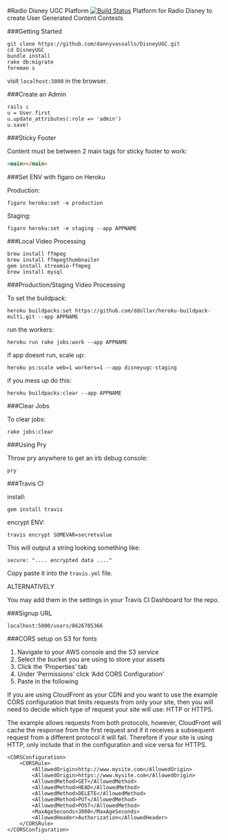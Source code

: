 #Radio Disney UGC Platform [![Build Status](https://travis-ci.org/dannyvassallo/DisneyUGC.svg)](https://travis-ci.org/dannyvassallo/DisneyUGC)
Platform for Radio Disney to create User Generated Content Contests

###Getting Started
```
git clone https://github.com/dannyvassallo/DisneyUGC.git
cd DisneyUGC
bundle install
rake db:migrate
foreman s
```
visit ```localhost:5000``` in the browser.

###Create an Admin
```shell
rails c
u = User.first
u.update_attributes(:role => 'admin')
u.save!
```

###Sticky Footer

Content must be between 2 main tags for sticky footer to work:
```html
<main></main>
```

###Set ENV with figaro on Heroku

Production:
```shell
figaro heroku:set -e production
```
Staging:
```shell
figaro heroku:set -e staging --app APPNAME
```

###Local Video Processing

```shell
brew install ffmpeg
brew install ffmpegthumbnailer
gem install streamio-ffmpeg
brew install mysql
```

###Production/Staging Video Processing

To set the buildpack:
```shell
heroku buildpacks:set https://github.com/ddollar/heroku-buildpack-multi.git --app APPNAME
```
run the workers:
```
heroku run rake jobs:work --app APPNAME
```

if app doesnt run, scale up:
```
heroku ps:scale web=1 workers=1 --app disneyugc-staging
```

if you mess up do this:
```shell
heroku buildpacks:clear --app APPNAME
```

###Clear Jobs

To clear jobs:
```
rake jobs:clear
```

###Using Pry

Throw pry anywhere to get an irb debug console:
```
pry
```

###Travis CI

install:
```
gem install travis
```

encrypt ENV:
```
travis encrypt SOMEVAR=secretvalue
```
This will output a string looking something like:
```
secure: ".... encrypted data ...."
```
Copy paste it into the ```travis.yml``` file.

ALTERNATIVELY

You may add them in the settings in your Travis CI Dashboard for the repo.

###Signup URL
```
localhost:5000/users/8626705366
```

###CORS setup on S3 for fonts

1. Navigate to your AWS console and the S3 service
2. Select the bucket you are using to store your assets
3. Click the ‘Properties’ tab
4. Under ‘Permissions’ click ‘Add CORS Configuration’
5. Paste in the following

If you are using CloudFront as your CDN and you want to use the example CORS configuration that limits requests from only your site, then you will need to decide which type of request your site will use: HTTP or HTTPS.

The example allows requests from both protocols, however, CloudFront will cache the response from the first request and if it receives a subsequent request from a different protocol it will fail. Therefore if your site is using HTTP, only include that in the configuration and vice versa for HTTPS.

```
<CORSConfiguration>
    <CORSRule>
        <AllowedOrigin>http://www.mysite.com</AllowedOrigin>
        <AllowedOrigin>https://www.mysite.com</AllowedOrigin>
        <AllowedMethod>GET</AllowedMethod>
        <AllowedMethod>HEAD</AllowedMethod>
        <AllowedMethod>DELETE</AllowedMethod>
        <AllowedMethod>PUT</AllowedMethod>
        <AllowedMethod>POST</AllowedMethod>
        <MaxAgeSeconds>3000</MaxAgeSeconds>
        <AllowedHeader>Authorization</AllowedHeader>
    </CORSRule>
</CORSConfiguration>
```
